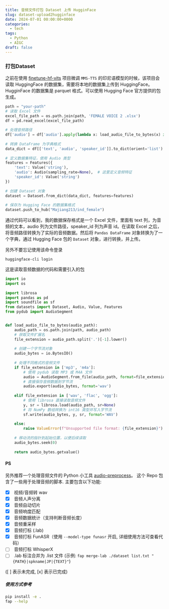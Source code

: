 ```yaml
---
title: 音频文件打包 Dataset 上传 HugginFace
slug: dataset-upload2hugginface
date: 2024-07-01 00:00:00+0000
categories:
  - tech
tags:
  - Python
  - AIGC
draft: false
---
```

### 打包Dataset
之前在使用 [finetune-hf-vits](https://github.com/ylacombe/finetune-hf-vits) 项目微调 `MMS-TTS` 的印尼语模型的时候，该项目会读取 HuggingFace 的数据集，需要将本地的数据集上传到 HuggingFace。
HugginFace 的数据集是 parquet 格式。可以使用 Hugging Face 官方提供的包生成。

```python
path = "your-path"  
# 读取 Excel 文件  
excel_file_path = os.path.join(path, 'FEMALE VOICE 2 .xlsx')  
df = pd.read_excel(excel_file_path)  
  
# 处理音频路径  
df['audio'] = df['audio'].apply(lambda x: load_audio_file_to_bytes(x) if isinstance(x, str) and x else None)  
  
# 转换 DataFrame 为字典格式  
data_dict = df[['text', 'audio', 'speaker_id']].to_dict(orient='list')  
  
# 定义数据集特征，使用 Audio 类型  
features = Features({  
    'text': Value('string'),  
    'audio': Audio(sampling_rate=None),  # 这里定义音频特征  
    'speaker_id': Value('string')  
})  
  
# 创建 Dataset 对象  
dataset = Dataset.from_dict(data_dict, features=features)
  
# 保存为 Hugging Face 的数据集格式  
dataset.push_to_hub("Majiang213/ind_female")
```

通过代码可以看到，我的数据保存格式是一个 Excel 文件，里面有 text 列，为音频的文本，audio 列为文件路径，speaker_id 列为声音 id。在读取 Excel 之后，将音频路径转换为了实际的音频数据。然后将 `Pandas DataFrame` 对象转换为了一个字典，通过 Hugging Face 包的 `Dataset` 对象，进行转换，并上传。

另外不要忘记使用该命令登录
```shell
huggingface-cli login
```


这是读取音频数据的代码和需要引入的包

```python
import io  
import os  
  
import librosa  
import pandas as pd  
import soundfile as sf  
from datasets import Dataset, Audio, Value, Features  
from pydub import AudioSegment


def load_audio_file_to_bytes(audio_path):  
    audio_path = os.path.join(path, audio_path)  
    # 获取文件扩展名  
    file_extension = audio_path.split('.')[-1].lower()  
  
    # 创建一个字节流对象  
    audio_bytes = io.BytesIO()  
  
    # 处理不同格式的音频文件  
    if file_extension in ['mp3', 'm4a']:  
        # 使用 pydub 读取 MP3 或 M4A 文件  
        audio = AudioSegment.from_file(audio_path, format=file_extension)  
        # 直接保存音频数据到字节流  
        audio.export(audio_bytes, format='wav')  
  
    elif file_extension in ['wav', 'flac', 'ogg']:  
        # 使用 librosa 直接读取音频文件  
        y, sr = librosa.load(audio_path, sr=None)  
        # 将 NumPy 数组转换为 int16 类型并写入字节流  
        sf.write(audio_bytes, y, sr, format='WAV')  
  
    else:  
        raise ValueError(f"Unsupported file format: {file_extension}")  
  
    # 移动流的指针到起始位置，以便后续读取  
    audio_bytes.seek(0)  
  
    return audio_bytes.getvalue()
```

#### PS
另外推荐一个处理音频文件的 Python 小工具 [audio-preprocess](https://github.com/fishaudio/audio-preprocess)。
这个 Repo 包含了一些用于处理音频的脚本. 主要包含以下功能:

- [x]  视频/音频转 wav
- [x]  音频人声分离
- [x]  音频自动切片
- [x]  音频响度匹配
- [x]  音频数据统计（支持判断音频长度）
- [x]  音频重采样
- [x]  音频打标 (.lab)
- [x]  音频打标 FunASR（使用 `--model-type funasr` 开启, 详细使用方法可查看代码）
- [ ]  音频打标 WhisperX
- [ ]  .lab 标注合并为 .list 文件 (示例: `fap merge-lab ./dataset list.txt "{PATH}|spkname|JP|{TEXT}"`)

([ ] 表示未完成, [x] 表示已完成)

##### 使用方式参考
```sh
pip install -e .
fap --help
```